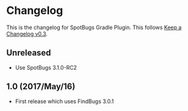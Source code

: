 # Changelog

This is the changelog for SpotBugs Gradle Plugin. This follows [Keep a Changelog v0.3](http://keepachangelog.com/en/0.3.0/).

## Unreleased

* Use SpotBugs 3.1.0-RC2

## 1.0 (2017/May/16)

* First release which uses FindBugs 3.0.1
